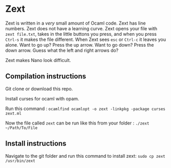 # Zext
Zext is written in a *very* small amount of Ocaml code. Zext has line numbers. Zext does not have a learning curve. Zext opens your file with `zext file.txt`, takes in the little buttons you press, and when you press `Ctrl-s` it makes the file different. When Zext sees `esc` or `Ctrl-c` it leaves you alone. Want to go up? Press the up arrow. Want to go down? Press the down arrow. Guess what the left and right arrows do?

Zext makes Nano look difficult.

## Compilation instructions
Git clone or download this repo.

Install curses for ocaml with opam.

Run this command : `ocamlfind ocamlopt -o zext -linkpkg -package curses zext.ml`

Now the file called `zext` can be run like this from your folder : `./zext ~/Path/To/File`

## Install instructions
Navigate to the git folder and run this command to install zext: `sudo cp zext /usr/bin/zext`
